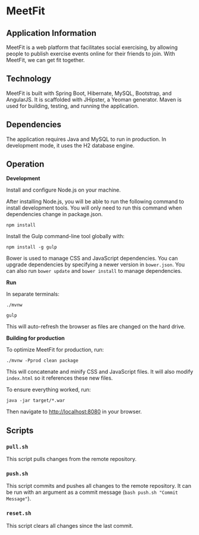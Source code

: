 # MeetFit
## Application Information
MeetFit is a web platform that facilitates social exercising, by allowing people to publish exercise events online for their friends to join. With MeetFit, we can get fit together.

## Technology
MeetFit is built with Spring Boot, Hibernate, MySQL, Bootstrap, and AngularJS. It is scaffolded with JHipster, a Yeoman generator. Maven is used for building, testing, and running the application.

## Dependencies
The application requires Java and MySQL to run in production. In development mode, it uses the H2 database engine.

## Operation
**Development**

Install and configure Node.js on your machine.

After installing Node.js, you will be able to run the following command to install development tools. You will only need to run this command when dependencies change in package.json.

```
npm install
```

Install the Gulp command-line tool globally with:

```
npm install -g gulp
```

Bower is used to manage CSS and JavaScript dependencies. You can upgrade dependencies by specifying a newer version in `bower.json`. You can also run `bower update` and `bower install` to manage dependencies.

**Run**

In separate terminals:
```
./mvnw
```
```
gulp
```

This will auto-refresh the browser as files are changed on the hard drive.

**Building for production**

To optimize MeetFit for production, run:

```
./mvnw -Pprod clean package
```

This will concatenate and minify CSS and JavaScript files. It will also modify `index.html` so it references these new files.

To ensure everything worked, run:

```
java -jar target/*.war
```

Then navigate to [http://localhost:8080](http://localhost:8080) in your browser.

## Scripts
### `pull.sh`
This script pulls changes from the remote repository.

### `push.sh`
This script commits and pushes all changes to the remote repository. It can be run with an argument as a commit message (`bash push.sh "Commit Message"`).

### `reset.sh`
This script clears all changes since the last commit.
